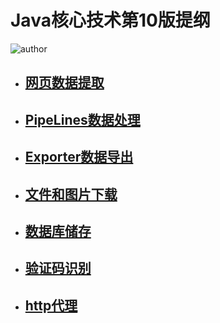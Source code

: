# Java核心技术第10版提纲

![author](E:/坚果云同步/atom书籍/Java核心技术第10版/res/author.png)
- ## [网页数据提取](E:/坚果云同步/atom书籍/Java核心技术第10版/chapter/PipeLines数据处理.md)
- ## [PipeLines数据处理](E:/坚果云同步/atom书籍/Java核心技术第10版/chapter/PipeLines数据处理.md)
- ## [Exporter数据导出](E:/坚果云同步/atom书籍/Java核心技术第10版/chapter/Exporter数据导出.md)
- ## [文件和图片下载](E:/坚果云同步/atom书籍/Java核心技术第10版/chapter/文件和图片下载.md)
- ## [数据库储存](E:/坚果云同步/atom书籍/Java核心技术第10版/chapter/数据库储存.md)
- ## [验证码识别](E:/坚果云同步/atom书籍/Java核心技术第10版/chapter/验证码识别.md)
- ## [http代理](E:/坚果云同步/atom书籍/Java核心技术第10版/chapter/http代理.md)
